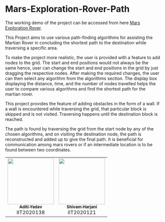 # Mars-Exploration-Rover-Path

The working demo of the project can be accessed from here [Mars Exploration Rover](https://preeminent-donut-c4080b.netlify.app/).

This Project aims to use various path-finding algorithms for assisting the Martian Rover in concluding the shortest path to the destination while traversing a specific area.

To make the project more realistic, the user is provided with a feature to add nodes to the grid. The start and end positions would not always be the same hence, user can change the start and end positions in the grid by just dragging the respective nodes. After making the required changes, the user can then select any algorithm from the algorithms section. The display box displaying the distance, time, and the number of nodes travelled helps the user to compare various algorithms and find the shortest path for the martian rover.

This project provides the feature of adding obstacles in the form of a wall. If a wall is encountered while traversing the grid, that particular block is skipped and is not visited. Traversing happens until the destination block is reached.

The path is found by traversing the grid from the start node by any of the chosen algorithms, and on visiting the destination node, the path is reconstructed and added up to give the final path. It is beneficial for communication among mars rovers or if an intermediate location is to be found between two coordinates.

<table>
  <tr>
    <td align="center"><a href="https://github.com/Ms-Error"><img src="https://avatars.githubusercontent.com/u/76587467?v=4" width="150px;" alt=""/><br /><sub><b>Aditi Yadav</b></sub></a><br />IIT2020138</td>
    <td align="center"><a href="https://github.com/Kotha-vineeth"><img src="https://avatars.githubusercontent.com/u/75803142?s=96&v=4" width="150px;" alt=""/><br /><sub><b>Shivam Harjani</b></sub></a><br />IIT2020121</td>
 </tr>
</table>
